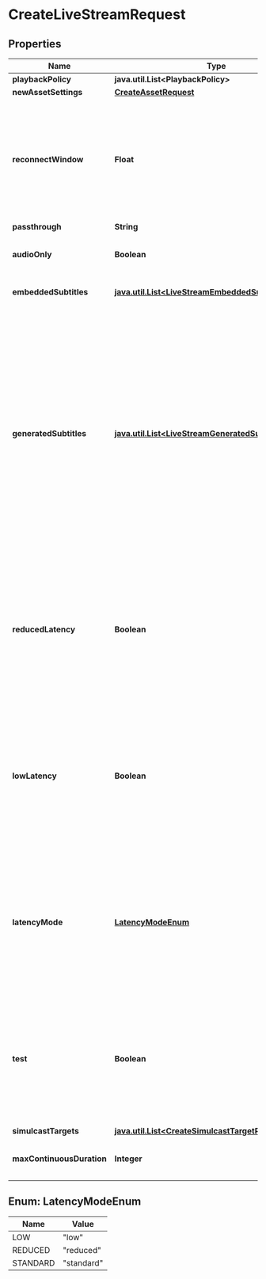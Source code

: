

# CreateLiveStreamRequest

## Properties

Name | Type | Description | Notes
------------ | ------------- | ------------- | -------------
**playbackPolicy** | **java.util.List&lt;PlaybackPolicy&gt;** |  |  [optional]
**newAssetSettings** | [**CreateAssetRequest**](CreateAssetRequest.md) |  |  [optional]
**reconnectWindow** | **Float** | When live streaming software disconnects from Mux, either intentionally or due to a drop in the network, the Reconnect Window is the time in seconds that Mux should wait for the streaming software to reconnect before considering the live stream finished and completing the recorded asset. Defaults to 60 seconds on the API if not specified. |  [optional]
**passthrough** | **String** |  |  [optional]
**audioOnly** | **Boolean** | Force the live stream to only process the audio track when the value is set to true. Mux drops the video track if broadcasted. |  [optional]
**embeddedSubtitles** | [**java.util.List&lt;LiveStreamEmbeddedSubtitleSettings&gt;**](LiveStreamEmbeddedSubtitleSettings.md) | Describe the embedded closed caption contents of the incoming live stream. |  [optional]
**generatedSubtitles** | [**java.util.List&lt;LiveStreamGeneratedSubtitleSettings&gt;**](LiveStreamGeneratedSubtitleSettings.md) | Configure the incoming live stream to include subtitles created with automatic speech recognition. Each Asset created from a live stream with &#x60;generated_subtitles&#x60; configured will automatically receive two text tracks. The first of these will have a &#x60;text_source&#x60; value of &#x60;generated_live&#x60;, and will be available with &#x60;ready&#x60; status as soon as the stream is live. The second text track will have a &#x60;text_source&#x60; value of &#x60;generated_live_final&#x60; and will contain subtitles with improved accuracy, timing, and formatting. However, &#x60;generated_live_final&#x60; tracks will not be available in &#x60;ready&#x60; status until the live stream ends. If an Asset has both &#x60;generated_live&#x60; and &#x60;generated_live_final&#x60; tracks that are &#x60;ready&#x60;, then only the &#x60;generated_live_final&#x60; track will be included during playback. |  [optional]
**reducedLatency** | **Boolean** | This field is deprecated. Please use latency_mode instead. Latency is the time from when the streamer transmits a frame of video to when you see it in the player. Set this if you want lower latency for your live stream. Note: Reconnect windows are incompatible with Reduced Latency and will always be set to zero (0) seconds. Read more here: https://mux.com/blog/reduced-latency-for-mux-live-streaming-now-available/ |  [optional]
**lowLatency** | **Boolean** | This field is deprecated. Please use latency_mode instead. Latency is the time from when the streamer transmits a frame of video to when you see it in the player. Setting this option will enable compatibility with the LL-HLS specification for low-latency streaming. This typically has lower latency than Reduced Latency streams, and cannot be combined with Reduced Latency. Note: Reconnect windows are incompatible with Low Latency and will always be set to zero (0) seconds. |  [optional]
**latencyMode** | [**LatencyModeEnum**](#LatencyModeEnum) | Latency is the time from when the streamer transmits a frame of video to when you see it in the player. Set this as an alternative to setting low latency or reduced latency flags. The Low Latency value is a beta feature. Note: Reconnect windows are incompatible with Reduced Latency and Low Latency and will always be set to zero (0) seconds. Read more here: https://mux.com/blog/introducing-low-latency-live-streaming/ |  [optional]
**test** | **Boolean** | Marks the live stream as a test live stream when the value is set to true. A test live stream can help evaluate the Mux Video APIs without incurring any cost. There is no limit on number of test live streams created. Test live streams are watermarked with the Mux logo and limited to 5 minutes. The test live stream is disabled after the stream is active for 5 mins and the recorded asset also deleted after 24 hours. |  [optional]
**simulcastTargets** | [**java.util.List&lt;CreateSimulcastTargetRequest&gt;**](CreateSimulcastTargetRequest.md) |  |  [optional]
**maxContinuousDuration** | **Integer** | The time in seconds a live stream may be continuously active before being disconnected. Defaults to 12 hours. |  [optional]



## Enum: LatencyModeEnum

Name | Value
---- | -----
LOW | &quot;low&quot;
REDUCED | &quot;reduced&quot;
STANDARD | &quot;standard&quot;



